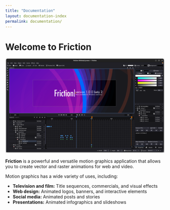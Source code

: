 ```yaml
---
title: "Documentation"
layout: documentation-index
permalink: documentation/
---
```


# Welcome to Friction

![Default interface](/assets/screenshots/100/friction-100b2-screenshot.png)

**Friction** is a powerful and versatile motion graphics application that allows you to create vector and raster animations for web and video.

Motion graphics has a wide variety of uses, including:

* **Television and film:** Title sequences, commercials, and visual effects
* **Web design:** Animated logos, banners, and interactive elements
* **Social media:** Animated posts and stories
* **Presentations:** Animated infographics and slideshows
